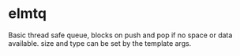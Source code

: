 # elmtq
Basic thread safe queue, blocks on push and pop if no space or data available.
size and type can be set by the template args.